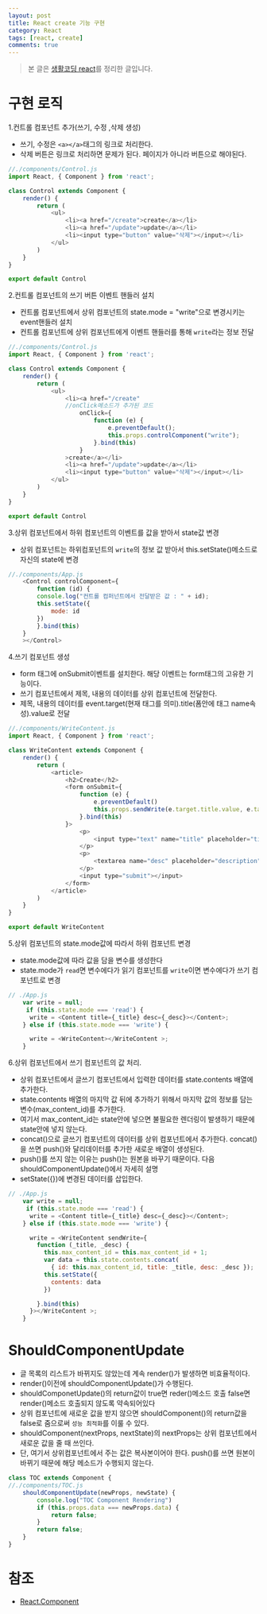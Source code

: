 ```yaml
---
layout: post
title: React create 기능 구현
category: React
tags: [react, create]
comments: true
---
```


> 본 글은 [생활코딩 react](https://www.opentutorials.org/module/4058/24860)를 정리한 글입니다.  


# 구현 로직

1.컨트롤 컴포넌트 추가(쓰기, 수정 ,삭제 생성)
- 쓰기, 수정은 `<a></a>`태그의 링크로 처리한다.
- 삭제 버튼은 링크로 처리하면 문제가 된다. 페이지가 아니라 버튼으로 해야된다.

```javascript
//./components/Control.js
import React, { Component } from 'react';

class Control extends Component {
    render() {
        return (
            <ul>
                <li><a href="/create">create</a></li>
                <li><a href="/update">update</a></li>
                <li><input type="button" value="삭제"></input></li>
            </ul>
        )
    }
}

export default Control

```

2.컨트롤 컴포넌트의 쓰기 버튼 이벤트 핸들러 설치
- 컨트롤 컴포넌트에서 상위 컴포넌트의 state.mode = "write"으로 변경시키는 event핸들러 설치
- 컨트롤 컴포넌트에 상위 컴포넌트에게 이벤트 핸들러를 통해 `write`라는 정보 전달
    
```javascript
//./components/Control.js
import React, { Component } from 'react';

class Control extends Component {
    render() {
        return (
            <ul>
                <li><a href="/create"
                //onClick메소드가 추가된 코드
                    onClick={
                        function (e) {
                            e.preventDefault();
                            this.props.controlComponent("write");
                        }.bind(this)
                    }
                >create</a></li>
                <li><a href="/update">update</a></li>
                <li><input type="button" value="삭제"></input></li>
            </ul>
        )
    }
}

export default Control

```

3.상위 컴포넌트에서 하위 컴포넌트의 이벤트를 값을 받아서 state값 변경
- 상위 컴포넌트는 하위컴포넌트의 `write`의 정보 값 받아서 this.setState()메소드로 자신의 state에 변경

```javascript
//./components/App.js
    <Control controlComponent={
        function (id) {
        console.log("컨트롤 컴퍼넌트에서 전달받은 값 : " + id);
        this.setState({
            mode: id
        })
        }.bind(this)
    }
    ></Control>
```

4.쓰기 컴포넌트 생성
- form 태그에 onSubmit이벤트를 설치한다. 해당 이벤트는 form태그의 고유한 기능이다.
- 쓰기 컴포넌트에서 제목, 내용의 데이터를 상위 컴포넌트에 전달한다.
- 제목, 내용의 데이터를 event.target(현재 태그를 의미).title(폼안에 태그 name속성).value로 전달

```javascript
//./components/WriteContent.js
import React, { Component } from 'react';

class WriteContent extends Component {
    render() {
        return (
            <article>
                <h2>Create</h2>
                <form onSubmit={
                    function (e) {
                        e.preventDefault()
                        this.props.sendWrite(e.target.title.value, e.target.desc.value)
                    }.bind(this)
                }>
                    <p>
                        <input type="text" name="title" placeholder="title"></input>
                    </p>
                    <p>
                        <textarea name="desc" placeholder="description"></textarea>
                    </p>
                    <input type="submit"></input>
                </form>
            </article>
        )
    }
}

export default WriteContent
```

5.상위 컴포넌트의 state.mode값에 따라서 하위 컴포넌트 변경
- state.mode값에 따라 값을 담을 변수를 생성한다
- state.mode가 `read`면 변수에다가 읽기 컴포넌트를 `write`이면 변수에다가 쓰기 컴포넌트로 변경

```javascript
// ./App.js
    var write = null;
     if (this.state.mode === 'read') {
      write = <Content title={_title} desc={_desc}></Content>;
    } else if (this.state.mode === 'write') {

      write = <WriteContent></WriteContent >;
    }

```

6.상위 컴포넌트에서 쓰기 컴포넌트의 값 처리.
- 상위 컴포넌트에서 글쓰기 컴포넌트에서 입력한 데이터를 state.contents 배열에 추가한다.
- state.contents 배열의 마지막 값 뒤에 추가하기 위해서 마지막 값의 정보를 담는 변수(max_content_id)를 추가한다.
- 여기서 max_content_id는 state안에 넣으면 불필요한 렌더링이 발생하기 때문에 state안에 넣지 않는다.
- concat()으로 글쓰기 컴포넌트의 데이터를 상위 컴포넌트에서 추가한다. concat()을 쓰면 push()와 달리데이터를 추가한 새로운 배열이 생성된다.
- push()를 쓰지 않는 이유는 push()는 원본을 바꾸기 때문이다. 다음 shouldComponentUpdate()에서 자세히 설명
- setState({})에 변경된 데이터를 삽입한다.

```javascript
// ./App.js
    var write = null;
     if (this.state.mode === 'read') {
      write = <Content title={_title} desc={_desc}></Content>;
    } else if (this.state.mode === 'write') {

      write = <WriteContent sendWrite={
        function (_title, _desc) {
          this.max_content_id = this.max_content_id + 1;
          var data = this.state.contents.concat(
            { id: this.max_content_id, title: _title, desc: _desc });
          this.setState({
            contents: data
          })

        }.bind(this)
      }></WriteContent >;
    }

```

# ShouldComponentUpdate

- 글 목록의 리스트가 바뀌지도 않았는데 계속 render()가 발생하면 비효율적이다.
- render()이전에 shouldComponentUpdate()가 수행된다.
- shouldComponetUpdate()의 return값이 true면 reder()메소드 호출 false면 render()메소드 호출되지 않도록 약속되어있다
- 상위 컴포넌트에 새로운 값을 받지 않으면 shouldComponent()의 return값을 false로 줌으로써 `성능 최적화`를 이룰 수 있다.
- shouldComponent(nextProps, nextState)의 nextProps는 상위 컴포넌트에서 새로운 값을 줄 때 쓰인다.
- 단, 여기서 상위컴포넌트에서 주는 값은 복사본이어야 한다. push()를 쓰면 원본이 바뀌기 때문에 해당 메소드가 수행되지 않는다.

```javascript
class TOC extends Component {
//./components/TOC.js
    shouldComponentUpdate(newProps, newState) {
        console.log("TOC Component Rendering")
        if (this.props.data === newProps.data) {
            return false;
        }
        return false;
    }
}
```

# 참조

- [React.Component](https://ko.reactjs.org/docs/react-component.html)
